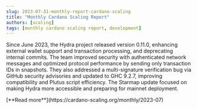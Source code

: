 ```yaml
---
slug: 2023-07-31-monthly-report-cardano-scaling
title: "Monthly Cardano Scaling Report"
authors: [scaling]
tags: [monthly cardano scaling report, development]
---
```

Since June 2023, the Hydra project released version 0.11.0, enhancing external wallet support and transaction processing, and deprecating internal commits. The team improved security with authenticated network messages and optimized protocol performance by sending only transaction IDs in snapshots. They also addressed a multi-signature verification bug via GitHub security advisories and updated to GHC 9.2.7, improving compatibility and Plutus script efficiency. The Starmap update focused on making Hydra more accessible and preparing for mainnet deployment.

<div style={{ textAlign: 'right' }}>
 [**Read more**](https://cardano-scaling.org/monthly/2023-07) 
</div>